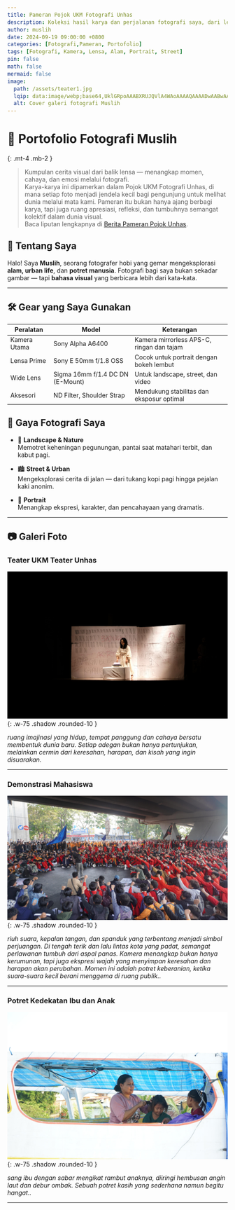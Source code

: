 ```yaml
---
title: Pameran Pojok UKM Fotografi Unhas
description: Koleksi hasil karya dan perjalanan fotografi saya, dari lensa ke cerita.
author: muslih
date: 2024-09-19 09:00:00 +0800
categories: [Fotografi,Pameran, Portofolio]
tags: [Fotografi, Kamera, Lensa, Alam, Portrait, Street]
pin: false
math: false
mermaid: false
image:
  path: /assets/teater1.jpg
  lqip: data:image/webp;base64,UklGRpoAAABXRUJQVlA4WAoAAAAQAAAADwAABwAAQUxQSDIAAAARL0...
  alt: Cover galeri fotografi Muslih
---
```


# 📸 Portofolio Fotografi Muslih
{: .mt-4 .mb-2 }

> Kumpulan cerita visual dari balik lensa — menangkap momen, cahaya, dan emosi melalui fotografi.  
Karya-karya ini dipamerkan dalam Pojok UKM Fotografi Unhas, di mana setiap foto menjadi jendela kecil bagi pengunjung untuk melihat dunia melalui mata kami. Pameran itu bukan hanya ajang berbagi karya, tapi juga ruang apresiasi, refleksi, dan tumbuhnya semangat kolektif dalam dunia visual.  
Baca liputan lengkapnya di [Berita Pameran Pojok Unhas](https://www.ebsfmunhas.com/ukm-fotografi-unhas-sulap-realita-jadi-seni-abadi-pada-pameran-pojok-xxxiii/).


## 🎯 Tentang Saya

Halo! Saya **Muslih**, seorang fotografer hobi yang gemar mengeksplorasi **alam, urban life**, dan **potret manusia**. Fotografi bagi saya bukan sekadar gambar — tapi **bahasa visual** yang berbicara lebih dari kata-kata.

---

## 🛠️ Gear yang Saya Gunakan

| Peralatan       | Model                                | Keterangan                                 |
|-----------------|--------------------------------------|--------------------------------------------|
| Kamera Utama    | Sony Alpha A6400                     | Kamera mirrorless APS-C, ringan dan tajam  |
| Lensa Prime     | Sony E 50mm f/1.8 OSS                 | Cocok untuk portrait dengan bokeh lembut   |
| Wide Lens       | Sigma 16mm f/1.4 DC DN (E-Mount)     | Untuk landscape, street, dan video         |
| Aksesori        | ND Filter, Shoulder Strap            | Mendukung stabilitas dan eksposur optimal  |


## 🎨 Gaya Fotografi Saya

- 🌄 **Landscape & Nature**  
  Memotret keheningan pegunungan, pantai saat matahari terbit, dan kabut pagi.

- 🏙️ **Street & Urban**  
  Mengeksplorasi cerita di jalan — dari tukang kopi pagi hingga pejalan kaki anonim.

- 🧍 **Portrait**  
  Menangkap ekspresi, karakter, dan pencahayaan yang dramatis.

---

## 📷 Galeri Foto

### Teater UKM Teater Unhas

![teater](/assets/teater2.jpg){: .w-75 .shadow .rounded-10 }

_ruang imajinasi yang hidup, tempat panggung dan cahaya bersatu membentuk dunia baru. Setiap adegan bukan hanya pertunjukan, melainkan cermin dari keresahan, harapan, dan kisah yang ingin disuarakan._

---

### Demonstrasi Mahasiswa 

![demo](/assets/demo.jpg){: .w-75 .shadow .rounded-10 }

_riuh suara, kepalan tangan, dan spanduk yang terbentang menjadi simbol perjuangan. Di tengah terik dan lalu lintas kota yang padat, semangat perlawanan tumbuh dari aspal panas. Kamera menangkap bukan hanya kerumunan, tapi juga ekspresi wajah yang menyimpan keresahan dan harapan akan perubahan. Momen ini adalah potret keberanian, ketika suara-suara kecil berani menggema di ruang publik.._

---

### Potret Kedekatan Ibu dan Anak

![ibu dan anak](/assets/ibu.jpg){: .w-75 .shadow .rounded-10 }

_sang ibu dengan sabar mengikat rambut anaknya, diiringi hembusan angin laut dan debur ombak. Sebuah potret kasih yang sederhana namun begitu hangat.._

---
